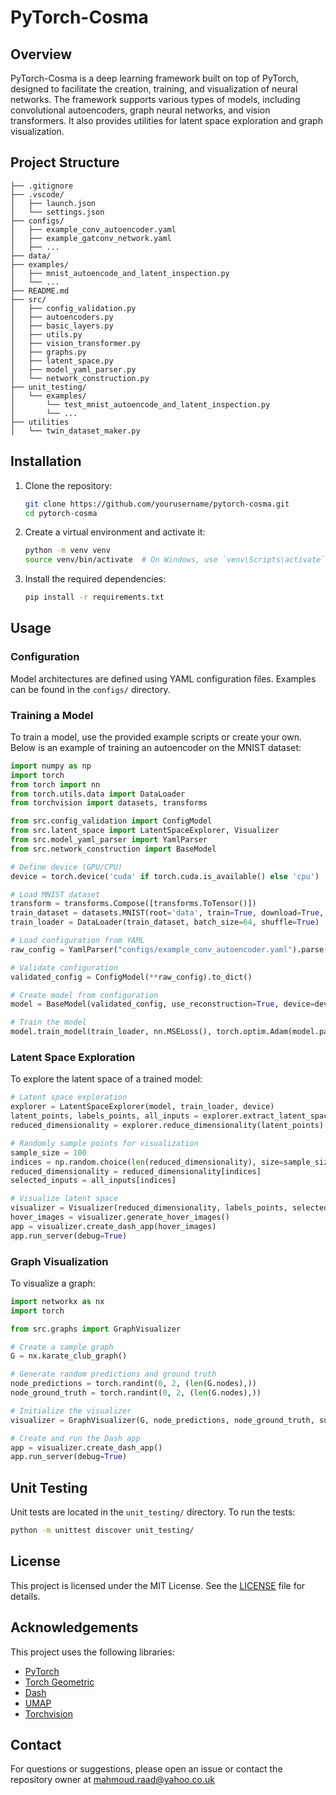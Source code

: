 # PyTorch-Cosma

## Overview

PyTorch-Cosma is a deep learning framework built on top of PyTorch, designed to facilitate the creation, training, and visualization of neural networks. The framework supports various types of models, including convolutional autoencoders, graph neural networks, and vision transformers. It also provides utilities for latent space exploration and graph visualization.

## Project Structure

```
├── .gitignore
├── .vscode/
│   ├── launch.json
│   └── settings.json
├── configs/
│   ├── example_conv_autoencoder.yaml
│   ├── example_gatconv_network.yaml
│   ├── ...
├── data/
├── examples/
│   ├── mnist_autoencode_and_latent_inspection.py
│   └── ...
├── README.md
├── src/
│   ├── config_validation.py
│   ├── autoencoders.py
│   ├── basic_layers.py
│   ├── utils.py
│   ├── vision_transformer.py
│   ├── graphs.py
│   ├── latent_space.py
│   ├── model_yaml_parser.py
│   └── network_construction.py
├── unit_testing/
│   └── examples/
│       └── test_mnist_autoencode_and_latent_inspection.py
│       └── ...
├── utilities
│   └── twin_dataset_maker.py
```

## Installation

1. Clone the repository:
    ```sh
    git clone https://github.com/yourusername/pytorch-cosma.git
    cd pytorch-cosma
    ```

2. Create a virtual environment and activate it:
    ```sh
    python -m venv venv
    source venv/bin/activate  # On Windows, use `venv\Scripts\activate`
    ```

3. Install the required dependencies:
    ```sh
    pip install -r requirements.txt
    ```

## Usage

### Configuration

Model architectures are defined using YAML configuration files. Examples can be found in the `configs/` directory.

### Training a Model

To train a model, use the provided example scripts or create your own. Below is an example of training an autoencoder on the MNIST dataset:

```python
import numpy as np
import torch
from torch import nn
from torch.utils.data import DataLoader
from torchvision import datasets, transforms

from src.config_validation import ConfigModel
from src.latent_space import LatentSpaceExplorer, Visualizer
from src.model_yaml_parser import YamlParser
from src.network_construction import BaseModel

# Define device (GPU/CPU)
device = torch.device('cuda' if torch.cuda.is_available() else 'cpu')

# Load MNIST dataset
transform = transforms.Compose([transforms.ToTensor()])
train_dataset = datasets.MNIST(root='data', train=True, download=True, transform=transform)
train_loader = DataLoader(train_dataset, batch_size=64, shuffle=True)

# Load configuration from YAML
raw_config = YamlParser("configs/example_conv_autoencoder.yaml").parse()

# Validate configuration
validated_config = ConfigModel(**raw_config).to_dict()

# Create model from configuration
model = BaseModel(validated_config, use_reconstruction=True, device=device)

# Train the model
model.train_model(train_loader, nn.MSELoss(), torch.optim.Adam(model.parameters(), lr=1e-3), epochs=5)
```

### Latent Space Exploration

To explore the latent space of a trained model:

```python
# Latent space exploration
explorer = LatentSpaceExplorer(model, train_loader, device)
latent_points, labels_points, all_inputs = explorer.extract_latent_space()
reduced_dimensionality = explorer.reduce_dimensionality(latent_points)

# Randomly sample points for visualization
sample_size = 100
indices = np.random.choice(len(reduced_dimensionality), size=sample_size, replace=False)
reduced_dimensionality = reduced_dimensionality[indices]
selected_inputs = all_inputs[indices]

# Visualize latent space
visualizer = Visualizer(reduced_dimensionality, labels_points, selected_inputs)
hover_images = visualizer.generate_hover_images()
app = visualizer.create_dash_app(hover_images)
app.run_server(debug=True)
```

### Graph Visualization

To visualize a graph:

```python
import networkx as nx
import torch

from src.graphs import GraphVisualizer

# Create a sample graph
G = nx.karate_club_graph()

# Generate random predictions and ground truth
node_predictions = torch.randint(0, 2, (len(G.nodes),))
node_ground_truth = torch.randint(0, 2, (len(G.nodes),))

# Initialize the visualizer
visualizer = GraphVisualizer(G, node_predictions, node_ground_truth, subset_size=10)

# Create and run the Dash app
app = visualizer.create_dash_app()
app.run_server(debug=True)
```

## Unit Testing

Unit tests are located in the `unit_testing/` directory. To run the tests:

```sh
python -m unittest discover unit_testing/
```

## License

This project is licensed under the MIT License. See the [LICENSE](LICENSE) file for details.

## Acknowledgements

This project uses the following libraries:
- [PyTorch](https://pytorch.org/)
- [Torch Geometric](https://pytorch-geometric.readthedocs.io/)
- [Dash](https://dash.plotly.com/)
- [UMAP](https://umap-learn.readthedocs.io/)
- [Torchvision](https://pytorch.org/vision/stable/index.html)

## Contact

For questions or suggestions, please open an issue or contact the repository owner at mahmoud.raad@yahoo.co.uk